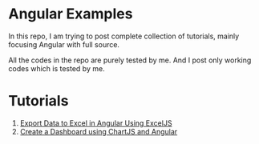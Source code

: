 # Angular Examples

In this repo, I am trying to post complete collection of tutorials, mainly focusing Angular with full source.

All the codes in the repo are purely tested by me. And I post only working codes which is tested by me.

# Tutorials

1. <a href="https://github.com/bharathirajatut/angular-examples/tree/master/angular-excel-example"> Export Data to Excel in Angular Using ExcelJS</a>
2. <a href="https://github.com/bharathirajatut/angular-examples/tree/master/chartjs-example/src">Create a Dashboard using ChartJS and Angular</a>

